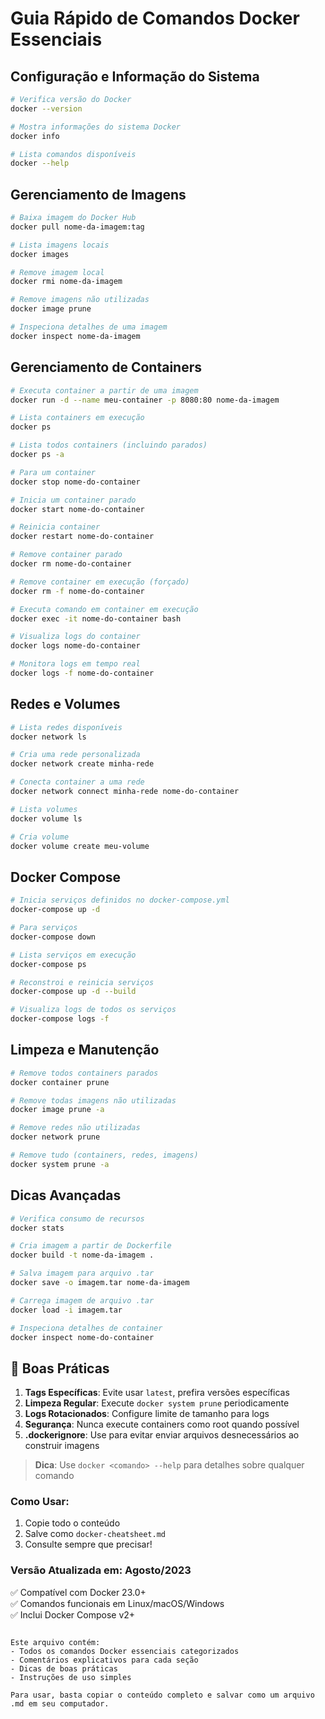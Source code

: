 # Guia Rápido de Comandos Docker Essenciais

## Configuração e Informação do Sistema
```bash
# Verifica versão do Docker
docker --version

# Mostra informações do sistema Docker
docker info

# Lista comandos disponíveis
docker --help
```

## Gerenciamento de Imagens
```bash
# Baixa imagem do Docker Hub
docker pull nome-da-imagem:tag

# Lista imagens locais
docker images

# Remove imagem local
docker rmi nome-da-imagem

# Remove imagens não utilizadas
docker image prune

# Inspeciona detalhes de uma imagem
docker inspect nome-da-imagem
```

## Gerenciamento de Containers
```bash
# Executa container a partir de uma imagem
docker run -d --name meu-container -p 8080:80 nome-da-imagem

# Lista containers em execução
docker ps

# Lista todos containers (incluindo parados)
docker ps -a

# Para um container
docker stop nome-do-container

# Inicia um container parado
docker start nome-do-container

# Reinicia container
docker restart nome-do-container

# Remove container parado
docker rm nome-do-container

# Remove container em execução (forçado)
docker rm -f nome-do-container

# Executa comando em container em execução
docker exec -it nome-do-container bash

# Visualiza logs do container
docker logs nome-do-container

# Monitora logs em tempo real
docker logs -f nome-do-container
```

## Redes e Volumes
```bash
# Lista redes disponíveis
docker network ls

# Cria uma rede personalizada
docker network create minha-rede

# Conecta container a uma rede
docker network connect minha-rede nome-do-container

# Lista volumes
docker volume ls

# Cria volume
docker volume create meu-volume
```

## Docker Compose
```bash
# Inicia serviços definidos no docker-compose.yml
docker-compose up -d

# Para serviços
docker-compose down

# Lista serviços em execução
docker-compose ps

# Reconstroi e reinicia serviços
docker-compose up -d --build

# Visualiza logs de todos os serviços
docker-compose logs -f
```

## Limpeza e Manutenção
```bash
# Remove todos containers parados
docker container prune

# Remove todas imagens não utilizadas
docker image prune -a

# Remove redes não utilizadas
docker network prune

# Remove tudo (containers, redes, imagens)
docker system prune -a
```

## Dicas Avançadas
```bash
# Verifica consumo de recursos
docker stats

# Cria imagem a partir de Dockerfile
docker build -t nome-da-imagem .

# Salva imagem para arquivo .tar
docker save -o imagem.tar nome-da-imagem

# Carrega imagem de arquivo .tar
docker load -i imagem.tar

# Inspeciona detalhes de container
docker inspect nome-do-container
```

## 📌 Boas Práticas
1. **Tags Específicas**: Evite usar `latest`, prefira versões específicas
2. **Limpeza Regular**: Execute `docker system prune` periodicamente
3. **Logs Rotacionados**: Configure limite de tamanho para logs
4. **Segurança**: Nunca execute containers como root quando possível
5. **.dockerignore**: Use para evitar enviar arquivos desnecessários ao construir imagens

> **Dica**: Use `docker <comando> --help` para detalhes sobre qualquer comando

### Como Usar:
1. Copie todo o conteúdo
2. Salve como `docker-cheatsheet.md`
3. Consulte sempre que precisar!

### Versão Atualizada em: Agosto/2023  
✅ Compatível com Docker 23.0+  
✅ Comandos funcionais em Linux/macOS/Windows  
✅ Inclui Docker Compose v2+
``` 

Este arquivo contém:
- Todos os comandos Docker essenciais categorizados
- Comentários explicativos para cada seção
- Dicas de boas práticas
- Instruções de uso simples

Para usar, basta copiar o conteúdo completo e salvar como um arquivo .md em seu computador.
